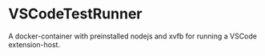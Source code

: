 # VSCodeTestRunner
A docker-container with preinstalled nodejs and xvfb for running a VSCode extension-host.
